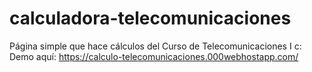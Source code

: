 # calculadora-telecomunicaciones
Página simple que hace cálculos del Curso de Telecomunicaciones I c:
Demo aquí: 
https://calculo-telecomunicaciones.000webhostapp.com/
